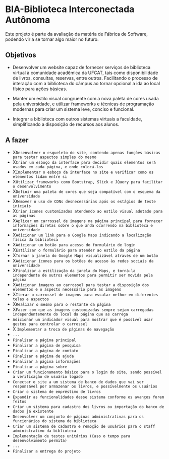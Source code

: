# BIA-Biblioteca Interconectada Autônoma

Este projeto é parte da avaliação da matéria de Fábrica de Software, podendo vir a se tornar algo maior no futuro.

## Objetivos

* Desenvolver um website capaz de fornecer serviços de biblioteca virtual à comunidade acadêmica da UFCAT, tais como disponibilidade de livros, consultas, reservas, entre outros. Facilitando o processo de interação com a biblioteca do câmpus ao tornar opcional a ida ao local físico para ações básicas.

* Manter um estilo visual congruente com a nova paleta de cores usada pela universidade, e utilizar frameworks e técnicas de programação modernas para criar um sistema leve, conciso e funcional.

* Integrar a biblioteca com outros sistemas virtuais a faculdade, simplificando a disposição de recursos aos alunos.

## A fazer

* X`Desenvolver o esqueleto do site, contendo apenas funções básicas para testar aspectos simples do mesmo` 
* X`Criar um esboço da interface para decidir quais elementos será usados em cada página, e onde colocá-los` 
* X`Implementar o esboço da interface no site e verificar como os elementos lidam entre si` 
* X`Utilizar frameworks como Bootstrap, Slick e JQuery para facilitar o desenvolvimento` 
* X`Definir uma paleta de cores que seja compatível com o esquema da universidade` 
* X`Remover o uso de CDNs desnecessárias após os estágios de teste iniciais` 
* X`Criar ícones customizados atendendo ao estilo visual adotado para as páginas` 
* X`Aplicar um carrossel de imagens na página principal para fornecer informações diretas sobre o que anda ocorrendo na biblioteca e universidade`
* X`Adicionar um link para o Google Maps indicando a localização física da biblioteca`
* X`Adicionar um botão para acesso do formulário de login`
* X`Estilizar o formulário para atender ao estilo da página`
* X`Tornar a janela do Google Maps visualizável através de um botão`
* X`Adicionar ícones para os botões de acesso às redes sociais da universidade`
* X`Finalizar a estilização da janela do Maps, e torná-la independente de outros elementos para permitir ser movida pela página`
* X`Adicionar imagens ao carrossel para testar a disposição dos elementos e o aspecto necessário para as imagens`
* X`Iterar o carrossel de imagens para escalar melhor em diferentes telas e aspectos`
* X`Realizar o mesmo para o restante da página`
* X`Fazer com que as imagens customizadas sempre sejam carregadas independentemente do local da página que as carrega`
* `Adicionar um indicador visual para mostrar que é possível usar gestos para controlar o carrossel`
* X `Implementar a troca de páginas de navegação`
* `...`
* `Finalizar a página principal`
* `Finalizar a página de pesquisa`
* `Finalizar a página de contato`
* `Finalizar a página de ajuda`
* `Finalizar a página informações`
* `Finalizar a página sobre`
* `Criar um funcionamento básico para o login do site, sendo possível a verificação de usuário logado`
* `Conectar o site a um sistema de banco de dados que vai ser responsável por armazenar os livros, e possívelmente os usuários`
* `Criar o sistema de empréstimo de livros`
* `Expandir as funcionalidades desse sistema conforme os avanços forem feitos`
* `Criar um sistema para cadastro dos livros ou importação do banco de dados já existente`
* `Desenvolver um conjunto de páginas administrativas para os funcionários do sistema de biblioteca`
* `Criar um sistema de cadastro e remoção de usuários para o staff administrativo da biblioteca`
* `Implementação de testes unitários (Caso o tempo para desenvolvimento permita)`
* `...`
* `Finalizar a entrega do projeto`

